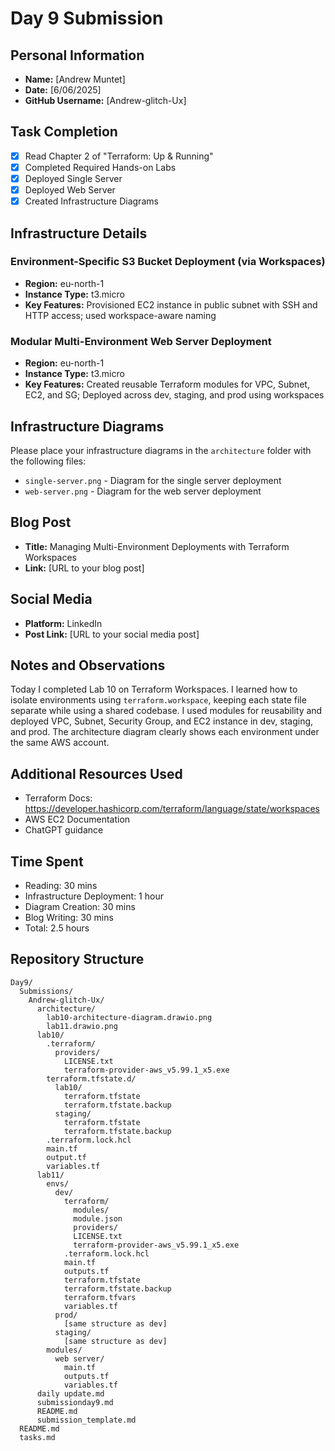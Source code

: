 # Day 9 Submission

## Personal Information
- **Name:** [Andrew Muntet]
- **Date:** [6/06/2025]
- **GitHub Username:** [Andrew-glitch-Ux]

## Task Completion
- [x] Read Chapter 2 of "Terraform: Up & Running"
- [x] Completed Required Hands-on Labs
- [x] Deployed Single Server
- [x] Deployed Web Server
- [x] Created Infrastructure Diagrams

## Infrastructure Details

###  Environment-Specific S3 Bucket Deployment (via Workspaces)
- **Region:** eu-north-1
- **Instance Type:** t3.micro
- **Key Features:** Provisioned EC2 instance in public subnet with SSH and HTTP access; used workspace-aware naming

### Modular Multi-Environment Web Server Deployment
- **Region:** eu-north-1
- **Instance Type:** t3.micro
- **Key Features:** Created reusable Terraform modules for VPC, Subnet, EC2, and SG; Deployed across dev, staging, and prod using workspaces

## Infrastructure Diagrams
Please place your infrastructure diagrams in the `architecture` folder with the following files:
- `single-server.png` - Diagram for the single server deployment
- `web-server.png` - Diagram for the web server deployment

## Blog Post
- **Title:** Managing Multi-Environment Deployments with Terraform Workspaces
- **Link:** [URL to your blog post]

## Social Media
- **Platform:** LinkedIn
- **Post Link:** [URL to your social media post]

## Notes and Observations
Today I completed Lab 10 on Terraform Workspaces. I learned how to isolate environments using `terraform.workspace`, keeping each state file separate while using a shared codebase. I used modules for reusability and deployed VPC, Subnet, Security Group, and EC2 instance in dev, staging, and prod. The architecture diagram clearly shows each environment under the same AWS account.

## Additional Resources Used
- Terraform Docs: https://developer.hashicorp.com/terraform/language/state/workspaces
- AWS EC2 Documentation
- ChatGPT guidance

## Time Spent
- Reading: 30 mins
- Infrastructure Deployment: 1 hour
- Diagram Creation: 30 mins
- Blog Writing: 30 mins
- Total: 2.5 hours

## Repository Structure
```
Day9/
  Submissions/
	Andrew-glitch-Ux/
	  architecture/
		lab10-architecture-diagram.drawio.png
		lab11.drawio.png
	  lab10/
		.terraform/
		  providers/
			LICENSE.txt
			terraform-provider-aws_v5.99.1_x5.exe
		terraform.tfstate.d/
		  lab10/
			terraform.tfstate
			terraform.tfstate.backup
		  staging/
			terraform.tfstate
			terraform.tfstate.backup
		.terraform.lock.hcl
		main.tf
		output.tf
		variables.tf
	  lab11/
		envs/
		  dev/
			terraform/
			  modules/
			  module.json
			  providers/
			  LICENSE.txt
			  terraform-provider-aws_v5.99.1_x5.exe
			.terraform.lock.hcl
			main.tf
			outputs.tf
			terraform.tfstate
			terraform.tfstate.backup
			terraform.tfvars
			variables.tf
		  prod/
			[same structure as dev]
		  staging/
			[same structure as dev]
		modules/
		  web server/
			main.tf
			outputs.tf
			variables.tf
      daily update.md
	  submissionday9.md
	  README.md
	  submission_template.md
  README.md
  tasks.md
```

